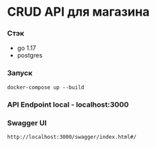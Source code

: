 # CRUD API для магазина

### Стэк
- go 1.17
- postgres 

### Запуск
```docker-compose up --build```

### API Endpoint local - localhost:3000

### Swagger UI
```http://localhost:3000/swagger/index.html#/```